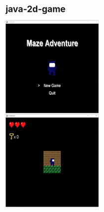# java-2d-game
<img src="Ekran_Alnts.PNG" height="300px" width="300px">
<img src="123.png" height="300px" width="300px">
